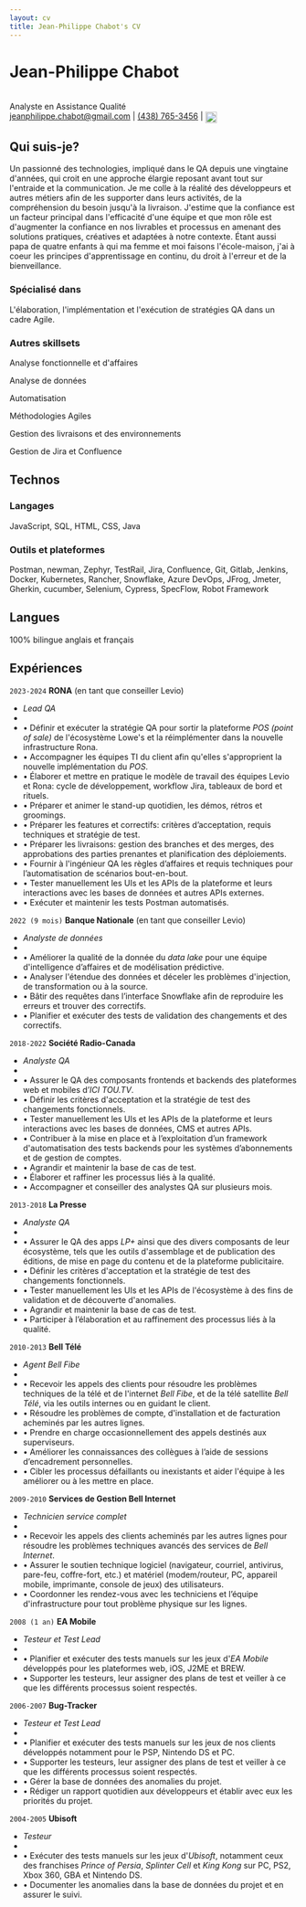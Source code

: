 ```yaml
---
layout: cv
title: Jean-Philippe Chabot's CV
---
```

# Jean-Philippe Chabot
<br>
Analyste en Assistance Qualité

<div id="webaddress">
<a href="mailto:jeanphilippe.chabot@gmail.com">jeanphilippe.chabot@gmail.com</a>
| <a href="https://media2.giphy.com/media/v1.Y2lkPTc5MGI3NjExd25kOXY3eDdhOXFuajV6azN1aWkzNDhvcXo0cHZqbDhhNnh1bGU5aiZlcD12MV9pbnRlcm5hbF9naWZfYnlfaWQmY3Q9Zw/KwU7HpvgpMrOE/giphy.gif" target="_blank">(438) 765-3456</a> | <a href="https://www.linkedin.com/in/jean-philippe-chabot-2b0a7282/" target="_blank">
  <img src="https://cdn-icons-png.flaticon.com/512/174/174857.png" alt="LinkedIn" style="width:20px; height:20px; vertical-align:middle;">
</a>
</div>


## Qui suis-je?

Un passionné des technologies, impliqué dans le QA depuis une vingtaine d'années, qui croit en une approche élargie reposant avant tout sur l'entraide et la communication. Je me colle à la réalité des développeurs et autres métiers afin de les supporter dans leurs activités, de la compréhension du besoin jusqu'à la livraison. J'estime que la confiance est un facteur principal dans l'efficacité d'une équipe et que mon rôle est d'augmenter la confiance en nos livrables et processus en amenant des solutions pratiques, créatives et adaptées à notre contexte. Étant aussi papa de quatre enfants à qui ma femme et moi faisons l'école-maison, j'ai à coeur les principes d'apprentissage en continu, du droit à l'erreur et de la bienveillance.

### Spécialisé dans

L'élaboration, l'implémentation et l'exécution de stratégies QA dans un cadre Agile.


### Autres skillsets

Analyse fonctionnelle et d'affaires

Analyse de données

Automatisation

Méthodologies Agiles

Gestion des livraisons et des environnements

Gestion de Jira et Confluence

## Technos
### Langages
JavaScript, SQL, HTML, CSS, Java

### Outils et plateformes
Postman, newman, Zephyr, TestRail, Jira, Confluence, Git, Gitlab, Jenkins, Docker, Kubernetes, Rancher, Snowflake, Azure DevOps, JFrog, Jmeter, Gherkin, cucumber, Selenium, Cypress, SpecFlow, Robot Framework

## Langues
100% bilingue anglais et français

## Expériences

`2023-2024`
__RONA__ (en tant que conseiller Levio)
- _Lead QA_
-  
- • Définir et exécuter la stratégie QA pour sortir la plateforme _POS (point of sale)_ de l'écosystème Lowe's et la réimplémenter dans la nouvelle infrastructure Rona.
- • Accompagner les équipes TI du client afin qu'elles s'approprient la nouvelle implémentation du _POS_.
- • Élaborer et mettre en pratique le modèle de travail des équipes Levio et Rona: cycle de développement, workflow Jira, tableaux de bord et rituels.
- • Préparer et animer le stand-up quotidien, les démos, rétros et groomings.
- • Préparer les features et correctifs: critères d’acceptation, requis techniques et stratégie de test.
- • Préparer les livraisons: gestion des branches et des merges, des approbations des parties prenantes et planification des déploiements.
- • Fournir à l'ingénieur QA les règles d’affaires et requis techniques pour l’automatisation de scénarios bout-en-bout.
- • Tester manuellement les UIs et les APIs de la plateforme et leurs interactions avec les bases de données et autres APIs externes.
- • Exécuter et maintenir les tests Postman automatisés.

`2022 (9 mois)`
__Banque Nationale__ (en tant que conseiller Levio)
- _Analyste de données_
-  
- • Améliorer la qualité de la donnée du _data lake_ pour une équipe d'intelligence d’affaires et de modélisation prédictive.
- • Analyser l'étendue des données et déceler les problèmes d'injection, de transformation ou à la source.
- • Bâtir des requêtes dans l’interface Snowflake afin de reproduire les erreurs et trouver des correctifs.
- • Planifier et exécuter des tests de validation des changements et des correctifs.

`2018-2022`
__Société Radio-Canada__
- _Analyste QA_
-  
- • Assurer le QA des composants frontends et backends des plateformes web et mobiles d’_ICI TOU.TV_.
- • Définir les critères d'acceptation et la stratégie de test des changements fonctionnels.
- • Tester manuellement les UIs et les APIs de la plateforme et leurs interactions avec les bases de données, CMS et autres APIs.
- • Contribuer à la mise en place et à l’exploitation d’un framework d'automatisation des tests backends pour les systèmes d’abonnements et de gestion de comptes.
- • Agrandir et maintenir la base de cas de test.
- • Élaborer et raffiner les processus liés à la qualité.
- • Accompagner et conseiller des analystes QA sur plusieurs mois.

`2013-2018`
__La Presse__
- _Analyste QA_
-  
- • Assurer le QA des apps _LP+_ ainsi que des divers composants de leur écosystème, tels que les outils d'assemblage et de publication des éditions, de mise en page du contenu et de la plateforme publicitaire.
- • Définir les critères d'acceptation et la stratégie de test des changements fonctionnels.
- • Tester manuellement les UIs et les APIs de l'écosystème à des fins de validation et de découverte d'anomalies.
- • Agrandir et maintenir la base de cas de test.
- • Participer à l’élaboration et au raffinement des processus liés à la qualité.

`2010-2013`
__Bell Télé__
- _Agent Bell Fibe_
-  
- • Recevoir les appels des clients pour résoudre les problèmes techniques de la télé et de l'internet _Bell Fibe_, et de la télé satellite _Bell Télé_, via les outils internes ou en guidant le client.
- • Résoudre les problèmes de compte, d'installation et de facturation acheminés par les autres lignes. 
- • Prendre en charge occasionnellement des appels destinés aux superviseurs. 
- • Améliorer les connaissances des collègues à l’aide de sessions d’encadrement personnelles. 
- • Cibler les processus défaillants ou inexistants et aider l'équipe à les améliorer ou à les mettre en place.

`2009-2010`
__Services de Gestion Bell Internet__
- _Technicien service complet_
-  
- • Recevoir les appels des clients acheminés par les autres lignes pour résoudre les problèmes techniques avancés des services de _Bell Internet_. 
- • Assurer le soutien technique logiciel (navigateur, courriel, antivirus, pare-feu, coffre-fort, etc.) et matériel (modem/routeur, PC, appareil mobile, imprimante, console de jeux) des utilisateurs. 
- • Coordonner les rendez-vous avec les techniciens et l’équipe d'infrastructure pour tout problème physique sur les lignes.

`2008 (1 an)`
__EA Mobile__
- _Testeur et Test Lead_
-  
- • Planifier et exécuter des tests manuels sur les jeux d'_EA Mobile_ développés pour les plateformes web, iOS, J2ME et BREW.
- • Supporter les testeurs, leur assigner des plans de test et veiller à ce que les différents processus soient respectés.

`2006-2007`
__Bug-Tracker__
- _Testeur et Test Lead_
-  
- • Planifier et exécuter des tests manuels sur les jeux de nos clients développés notamment pour le PSP, Nintendo DS et PC.
- • Supporter les testeurs, leur assigner des plans de test et veiller à ce que les différents processus soient respectés.
- • Gérer la base de données des anomalies du projet. 
- • Rédiger un rapport quotidien aux développeurs et établir avec eux les priorités du projet.

`2004-2005`
__Ubisoft__
- _Testeur_
-  
- • Exécuter des tests manuels sur les jeux d'_Ubisoft_, notamment ceux des franchises _Prince of Persia_, _Splinter Cell_ et _King Kong_ sur PC, PS2, Xbox 360, GBA et Nintendo DS.
- • Documenter les anomalies dans la base de données du projet et en assurer le suivi.


<!-- ### Footer

Last updated: Jan 2025 -->


